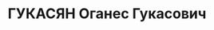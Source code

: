 ---
title: ГУКАСЯН Оганес Гукасович
description: "Род. в 1901, грузин, член ВКП(б) с 1928. \n  Звание: 13.01.1936 - сержант\
  \ ГБ (ЗСФСР). \n  опер. Ахалкалакского РО УГБ НКВД Грузинской ССР, уволен 25.08.1937.\
  \ \n  Осужден 10.11.1937 Тройкой НКВД."
---